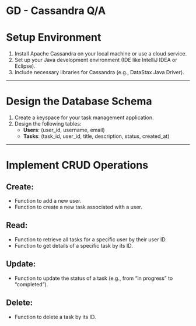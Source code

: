 # GD - Cassandra Q/A

# Setup Environment

1. Install Apache Cassandra on your local machine or use a cloud service.
2. Set up your Java development environment (IDE like IntelliJ IDEA or Eclipse).
3. Include necessary libraries for Cassandra (e.g., DataStax Java Driver).

---

# Design the Database Schema

1. Create a keyspace for your task management application.
2. Design the following tables:
    - **Users**: (user_id, username, email)
    - **Tasks**: (task_id, user_id, title, description, status, created_at)

---

# Implement CRUD Operations

## Create:
- Function to add a new user.
- Function to create a new task associated with a user.

## Read:
- Function to retrieve all tasks for a specific user by their user ID.
- Function to get details of a specific task by its ID.

## Update:
- Function to update the status of a task (e.g., from “in progress” to “completed”).

## Delete:
- Function to delete a task by its ID.
